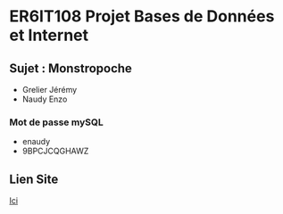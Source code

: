 
# ER6IT108 Projet Bases de Données et Internet

## Sujet : Monstropoche

- Grelier Jérémy
- Naudy Enzo

### Mot de passe mySQL

- enaudy
- 9BPCJCQGHAWZ

## Lien Site

<a href='https://jgrelier002.vvvpedago.enseirb-matmeca.fr/ProjetInternetBDD/Site'>Ici</a>